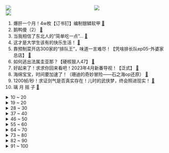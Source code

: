 <div >
	<a style="float:left;width:55%;" href = "https://github.com/anuraghazra/github-readme-stats">
	 <img src = "https://github-readme-stats.vercel.app/api?username=iuuuuuaena&theme=buefy&show_icons=true"/>
	</a>
	<a  style="float:right;width:45%" href = "https://github.com/anuraghazra/github-readme-stats">
	 <img  src="https://github-readme-stats.vercel.app/api/top-langs/?username=anuraghazra&layout=compact"/>
	</a>
	</div>

[![](https://img.shields.io/badge/jxd-@jxdgogogo.xyz-yellowgreen.svg)](https://www.jxdgogogo.xyz)<br>
1. 爆肝一个月！4w枚【订书钉】编制银鳞软甲 [:link:](//www.bilibili.com/video/BV1LA41117Vr) <br>
2. 鹅鸭傻（2） [:link:](//www.bilibili.com/video/BV1nA41117dx) <br>
3. 当我相信了东北人的“简单吃一点”… [:link:](//www.bilibili.com/video/BV1oy4y1d7Xe) <br>
4. 这才是大学生该有的快乐生活！ [:link:](//www.bilibili.com/video/BV1xD4y1g7LD) <br>
5. 靠预制菜开店300家的“排队王”，味道一言难尽！【凭啥排长队ep05-外婆家总店】 [:link:](//www.bilibili.com/video/BV1dD4y1G7uz) <br>
6. 如何逃出法属圭亚那？【硬核狠人47】 [:link:](//www.bilibili.com/video/BV19s4y1b7JM) <br>
7. 好起来了！求求你回来看吧！2023年4月新番导视！【泛式】 [:link:](//www.bilibili.com/video/BV1Py4y1Z7p6) <br>
8. 海绵宝宝，时间要加速了！（珊迪的奇妙冒险——石之海op还原） [:link:](//www.bilibili.com/video/BV17T411i7wt) <br>
9. 1200帧/秒！求证剑气是否真实存在！儿时的武侠梦，终会照进现实！ [:link:](//www.bilibili.com/video/BV1kx4y1F72e) <br>
10. 璃 月 摇 子 [:link:](//www.bilibili.com/video/BV1QD4y1g7W6) <br>
<details>
<summary>10 ~ 20</summary>

11. 唱哭无数人! 民族说唱登上中国日报！Moseee《给外婆的一封信》被无数官媒转发 [:link:](//www.bilibili.com/video/BV1jv4y1e7G5) <br>
12. 道士一生收养72弃婴，80岁羽化登真 [:link:](//www.bilibili.com/video/BV1dT411f79E) <br>
13. 被挂上热搜的“第一次吃华莱士”，背后藏着最残酷的底层之痛 [:link:](//www.bilibili.com/video/BV1cM411w7D9) <br>
14. 计算机课宣传片 [:link:](//www.bilibili.com/video/BV1cY411C7G2) <br>
15. “西方的水土养不活东方的花儿。”遗落在外国的珍宝们啊……赶快回家吧。 [:link:](//www.bilibili.com/video/BV11y4y1d7qg) <br>
16. 【胡桃】⚡你能忍受哒哒哒的洗脑么⚡嗷⚡ [:link:](//www.bilibili.com/video/BV1FR4y1i77b) <br>
17. 《崩坏3》动画短片「毕业旅行」先行预告 [:link:](//www.bilibili.com/video/BV1BD4y1g7Yp) <br>
18. “他是让我唯一相信网红尽头不是带货，一个行动的巨人！” [:link:](//www.bilibili.com/video/BV1Fg4y1H7G3) <br>
19. 如何30秒快速清空大脑停止胡思乱想？ [:link:](//www.bilibili.com/video/BV1cM411E72s) <br>
</details>
<details>
<summary>19 ~ 20</summary>

20. “这玩意,是给小孩看的吧?” [:link:](//www.bilibili.com/video/BV1Ng4y1H7xs) <br>
21. 恭喜你没考上，因为985根本配不上你 [:link:](//www.bilibili.com/video/BV15v4y1e7Fr) <br>
22. 阳光开朗，但是硬核“大男孩”🔥 [:link:](//www.bilibili.com/video/BV1Vs4y1b7Um) <br>
23. 00后玩B站 VS 10后玩B站 [:link:](//www.bilibili.com/video/BV1cy4y1f7Xt) <br>
24. 【动画】☼ցɾҽҽղ աօɾӀժ☼ [:link:](//www.bilibili.com/video/BV1sv4y1e7FZ) <br>
25. 【德凯奥特曼吐槽】香槟开局，抄都能抄歪来！ [:link:](//www.bilibili.com/video/BV1SD4y1g7Kx) <br>
26. “你就想摘我的果 你还想捻我的花” [:link:](//www.bilibili.com/video/BV1YY4y127S6) <br>
27. 为了人民 [:link:](//www.bilibili.com/video/BV1uv4y1e7VY) <br>
28. 犹豫摇 [:link:](//www.bilibili.com/video/BV1ov4y1W7kV) <br>
</details>
<details>
<summary>28 ~ 30</summary>

29. #内向 #社恐 [:link:](//www.bilibili.com/video/BV1h84y1J7XQ) <br>
30. 环球航行在好望角，相遇中国海军护航编队并收到舰长祝福！ [:link:](//www.bilibili.com/video/BV1bY4y127jT) <br>
31. 古代美女合集 [:link:](//www.bilibili.com/video/BV1Xv4y1W7AH) <br>
32. 悉尼歌剧院附近超治愈的手工糖果 [:link:](//www.bilibili.com/video/BV1Cx4y1F7cd) <br>
33. 一个纪录片导演的惊悚春节 [:link:](//www.bilibili.com/video/BV1gs4y1h7Bb) <br>
34. 重新谈一次恋爱，我们居然去... [:link:](//www.bilibili.com/video/BV1Jv4y1e7Wv) <br>
35. 跨越全中国，只为拍下上百张【家庭财产全家福】 [:link:](//www.bilibili.com/video/BV18o4y1Y7iT) <br>
36. 探秘全世界最大沙漠集市！仙人掌！蜗牛汤！20元吃到饱！ [:link:](//www.bilibili.com/video/BV1ix4y1F7ma) <br>
37. 他为2700万聋哑人发声，有人却要用5000万买他的人头 [:link:](//www.bilibili.com/video/BV1JY411e7NB) <br>
</details>
<details>
<summary>37 ~ 40</summary>

38. 后来我不会再羡慕别人富裕的人生，只是悔恨自己读书太少，怪我没能成为他的骄傲 [:link:](//www.bilibili.com/video/BV15Y411e7VE) <br>
39. 剑与战斧的对决！一名剑客的蜕化与救赎！ [:link:](//www.bilibili.com/video/BV1DM411J7SC) <br>
40. 吸毒明星在洗白，而一线民警在找线人尸体.... [:link:](//www.bilibili.com/video/BV1Pj411F76f) <br>
41. 恋爱两年！女友最爱的男人不是我... [:link:](//www.bilibili.com/video/BV1bb411Q7NE) <br>
42. “我去，这台词也太超前了！以前的编剧是真敢写啊！” [:link:](//www.bilibili.com/video/BV1VA41127n4) <br>
43. 中国的豆瓣酱绝对是绝世美味！ [:link:](//www.bilibili.com/video/BV19D4y1g7zt) <br>
44. 给身边的法盲朋友普个法 [:link:](//www.bilibili.com/video/BV11X4y197Nf) <br>
45. 【TF家族】《一起去做的N件事》第十六件事：一起来请客吧！（下） [:link:](//www.bilibili.com/video/BV1T54y1w7y4) <br>
46. 以为是苏联乌托邦，结果是毛子魅魔危机！！ [:link:](//www.bilibili.com/video/BV1mX4y1X7DH) <br>
</details>
<details>
<summary>46 ~ 50</summary>

47. 漫威，我找了个满分剧本，你们确定不拍吗？零差评佳作《马面雷神》大结局 [:link:](//www.bilibili.com/video/BV1bs4y1Z7RR) <br>
48. 唐僧肉、人参果和白骨精：为什么最受排挤的是悟空？ [:link:](//www.bilibili.com/video/BV1M84y1n7DT) <br>
49. 骑行穿越大兴安岭，入住荒野带炕铁皮房，方圆十里无人烟有点害怕 [:link:](//www.bilibili.com/video/BV1i24y1J79E) <br>
50. 【我肚子瘦下来了😭】亲测有效，15min站立瘦腰瘦肚子运动，无跑跳！（韩小四） [:link:](//www.bilibili.com/video/BV1Sg4y1n7bW) <br>
51. 能玩一辈子的原版生存！！【第一期】 [:link:](//www.bilibili.com/video/BV15X4y197kT) <br>
52. “当年孙悟空的疯话变成了现实，这才是最讽刺的！” [:link:](//www.bilibili.com/video/BV1sX4y197Mk) <br>
53. 100%港式情歌！《乌梅子酱》真.粤语版！我钟意乌梅子酱，咁你呢？“我...钟意你！” [:link:](//www.bilibili.com/video/BV1N84y1n78B) <br>
54. 番茄先生续作！柠檬老师的恐怖课堂~ [:link:](//www.bilibili.com/video/BV1ns4y1j7qr) <br>
55. 读评论24.0，老非凡追杀粉丝，竟然被气到鬼畜 [:link:](//www.bilibili.com/video/BV1cY411C7Qm) <br>
</details>
<details>
<summary>55 ~ 60</summary>

56. 父母40后，我95后，收拾他们遗物时才看到了领养证 [:link:](//www.bilibili.com/video/BV1Zb41197Ks) <br>
57. 隋卞一做 |中国火候菜的代表—油爆双脆 [:link:](//www.bilibili.com/video/BV1XT411i7RV) <br>
58. 【东盟十国08 | 柬埔寨】世界最落后国家之一，为何房价直逼上海？ [:link:](//www.bilibili.com/video/BV1rs4y1Z7XH) <br>
59. 中国社牛女人是如何在图书馆搭讪学霸帅哥的? [:link:](//www.bilibili.com/video/BV1kD4y1g7py) <br>
60. 解救卖鱼强 [:link:](//www.bilibili.com/video/BV1QY4y1m7vg) <br>
61. 《对接の小曲2.0》(官方版本） [:link:](//www.bilibili.com/video/BV1Eg4y1p7L7) <br>
62. 猫越怪，人越爱！ [:link:](//www.bilibili.com/video/BV1YM4y1Z7cG) <br>
63. 荒野求生第一集【大结局】 [:link:](//www.bilibili.com/video/BV1Ny4y1f7u5) <br>
64. 第一次动画课结课作业 [:link:](//www.bilibili.com/video/BV1Qg4y1n7ZS) <br>
</details>
<details>
<summary>64 ~ 70</summary>

65. 宁艺卓aespa首尔演唱会SOLO舞台 [:link:](//www.bilibili.com/video/BV1Zj411V7gc) <br>
66. 【点到为止35】一句话简单讲完这部无冕推理神作！ [:link:](//www.bilibili.com/video/BV1CY4y1U7wx) <br>
67. 狗头吧吧主【Theshy的奇妙冒险07】 [:link:](//www.bilibili.com/video/BV1aY411k7EM) <br>
68. 鱼丸居然能做成像手打牛肉丸一样的弹性，而且我们还发明了新吃法。#美食 #车厘子 [:link:](//www.bilibili.com/video/BV14D4y1G73n) <br>
69. 飞花令再遇女粉，这诗词储备太超纲了！ [:link:](//www.bilibili.com/video/BV1wj411F7b4) <br>
70. 美国生物医学学生日常 [:link:](//www.bilibili.com/video/BV1XM411J7xg) <br>
71. 好消息跟大家宣布！人生新阶段 [:link:](//www.bilibili.com/video/BV1Ag4y1H7WA) <br>
72. 980元一个的粉色菠萝 到底值不值？ [:link:](//www.bilibili.com/video/BV1EX4y197Qy) <br>
73. 闹够了没有？霸王粉色！！！ [:link:](//www.bilibili.com/video/BV1XM411c7e1) <br>
</details>
<details>
<summary>73 ~ 80</summary>

74. 原来六块钱不仅能买到快乐，还能买到尊严、自由…… [:link:](//www.bilibili.com/video/BV1Cb41197b4) <br>
75. 放弃熬夜，做清晨的霸主（人生效率的巨变） [:link:](//www.bilibili.com/video/BV1r24y1J7E7) <br>
76. 5个国家“最难唱”的歌！俄罗斯没人敢模仿，中国谁唱谁翻车！ [:link:](//www.bilibili.com/video/BV1PX4y197HV) <br>
77. 现实世界vs迪士尼世界 [:link:](//www.bilibili.com/video/BV1Gy4y1o7rC) <br>
78. 为了听剑魔的笑声，我自制了lol全英雄语音网站！ [:link:](//www.bilibili.com/video/BV1Qy4y1o7BP) <br>
79. 今天是你和胡桃大喜的日子！ [:link:](//www.bilibili.com/video/BV1fx4y1F7tj) <br>
80. 当男变态遇到了女变态 [:link:](//www.bilibili.com/video/BV19g4y1H7N6) <br>
81. 6种，10块钱10分钟可以做出来的拌面。赶紧收藏起来 [:link:](//www.bilibili.com/video/BV1vY4y1U7RB) <br>
82. 【诺子】失明后的我如何看镜头？盲人Coser第一次摄影Vlog！ [:link:](//www.bilibili.com/video/BV1sY4y1U7WU) <br>
</details>
<details>
<summary>82 ~ 90</summary>

83. 迷你世界被抄袭了？ [:link:](//www.bilibili.com/video/BV1qM4y1Z7Tx) <br>
84. 我为什么一直不聊苏打绿?丨HOPICO [:link:](//www.bilibili.com/video/BV19M411778q) <br>
85. 他是上帝派来的天使，最后却被判了死刑《绿里奇迹》 [:link:](//www.bilibili.com/video/BV15A411m7Rj) <br>
86. 我觉得这次的礼物含有一点小小的心机 [:link:](//www.bilibili.com/video/BV1f84y1J7vM) <br>
87. 《原神》迪希雅角色PV——「沙际晨光」 [:link:](//www.bilibili.com/video/BV1vs4y1b7rU) <br>
88. 这些真的不是全国统一的！ [:link:](//www.bilibili.com/video/BV1124y1H7hW) <br>
89. 全网最细！动漫世界片头里都有哪些作品？ [:link:](//www.bilibili.com/video/BV1FD4y1V7v4) <br>
90. 全网首发 全收集完结《森林2：森林之子》单人模式 细致探索 全流程实况通关视频 [:link:](//www.bilibili.com/video/BV1Hv4y1e7Fp) <br>
91. “懒教” [:link:](//www.bilibili.com/video/BV1A84y1n7wP) <br>
</details>
<details>
<summary>91 ~ 100</summary>

92. 又来绑架小猫了 [:link:](//www.bilibili.com/video/BV1sY411k7bJ) <br>
93. 年轻人的第一款病毒 VS 年轻人的第一款杀毒软件，鹿死谁手？ [:link:](//www.bilibili.com/video/BV1p84y1J7iV) <br>
94. 当MC变成2D后？ [:link:](//www.bilibili.com/video/BV1XM41177o7) <br>
95. 看清楚啊 [:link:](//www.bilibili.com/video/BV18X4y1Q7f3) <br>
96. 【爆肝一年】就是为了让你的Edge浏览器焕然一新 [:link:](//www.bilibili.com/video/BV1sb411Q76D) <br>
97. 那些我们不得不注意的禁忌！！ [:link:](//www.bilibili.com/video/BV1ob41197Cr) <br>
98. 好消息劈了五个，坏消息一个没死 [:link:](//www.bilibili.com/video/BV1LA41127Mf) <br>
99. 自画原创柯南1小时剧场版《洗衣机的噩梦》 [:link:](//www.bilibili.com/video/BV1HM41177E2) <br>
100. 【不止游戏】游戏和电影中的外骨骼，现如今究竟发展如何了？ [:link:](//www.bilibili.com/video/BV1uy4y1f7mX) <br>
</details>
